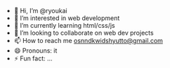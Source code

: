 - 👋 Hi, I’m @ryoukai
- 👀 I’m interested in web development
- 🌱 I’m currently learning html/css/js
- 💞️ I’m looking to collaborate on web dev projects
- 📫 How to reach me osnndkwidshyutto@gmail.com
- 😄 Pronouns: it
- ⚡ Fun fact: ...

<!---
hyutto/hyutto is a ✨ special ✨ repository because its `README.md` (this file) appears on your GitHub profile.
You can click the Preview link to take a look at your changes.
--->
